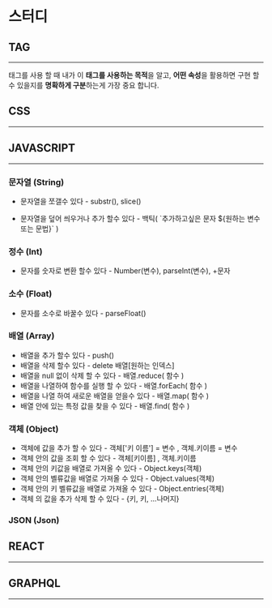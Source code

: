 

# 스터디



## TAG

---

태그를 사용 할 때 내가 이 **태그를 사용하는 목적**을 알고, **어떤 속성**을 활용하면 구현 할수 있을지를 **명확하게 구분**하는게 가장 중요 합니다.



## CSS

---



## JAVASCRIPT

---

### 문자열 (String)

- 문자열을 쪼갤수 있다 - substr(), slice()

- 문자열을 덮어 씌우거나 추가 할수 있다 - 백틱(  \`추가하고싶은 문자 ${원하는 변수 또는 문법}\` )

### 정수 (Int)

- 문자를 숫자로 변환 할수 있다 - Number(변수), parseInt(변수), +문자

### 소수 (Float)

- 문자를 소수로 바꿀수 있다 - parseFloat()

### 배열 (Array)

- 배열을 추가 할수 있다 - push()
- 배열을 삭제 할수 있다 - delete 배열[원하는 인덱스]
- 배열을 null 없이 삭제 할 수 있다 - 배열.reduce( 함수 )
- 배열을 나열하여 함수를 실행 할 수 있다 - 배열.forEach( 함수 )
- 배열을 나열 하여 새로운 배열을 얻을수 있다 - 배열.map( 함수 )
- 배열 안에 있는 특정 값을 찾을 수 있다 - 배열.find( 함수 )

### 객체 (Object)

- 객체에 값을 추가 할 수 있다 - 객체['키 이름'] = 변수 , 객체.키이름 = 변수
- 객체 안의 값을 조회 할 수 있다 - 객체[키이름] , 객체.키이름
- 객체 안의 키값을 배열로 가져올 수 있다 - Object.keys(객체)
- 객체 안의 벨류값을 배열로 가져올 수 있다 - Object.values(객체)
- 객체 안의 키 벨류값을 배열로 가져올 수 있다 - Object.entries(객체)
- 객체 의 값을 추가 삭제 할 수 있다 - {키, 키, ...나머지}

### JSON (Json)



## REACT

---



## GRAPHQL

---



